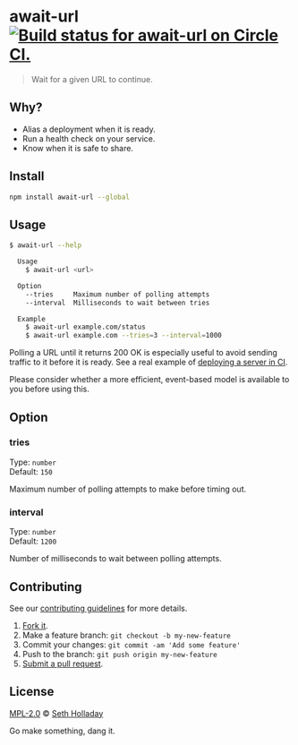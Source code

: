 # await-url [![Build status for await-url on Circle CI.](https://img.shields.io/circleci/project/sholladay/await-url/master.svg "Circle Build Status")](https://circleci.com/gh/sholladay/await-url "Await URL Builds")

> Wait for a given URL to continue.

## Why?

 - Alias a deployment when it is ready.
 - Run a health check on your service.
 - Know when it is safe to share.

## Install

```sh
npm install await-url --global
```

## Usage

```sh
$ await-url --help

  Usage
    $ await-url <url>

  Option
    --tries     Maximum number of polling attempts
    --interval  Milliseconds to wait between tries

  Example
    $ await-url example.com/status
    $ await-url example.com --tries=3 --interval=1000
```

Polling a URL until it returns 200 OK is especially useful to avoid sending traffic to it before it is ready. See a real example of [deploying a server in CI](https://gist.github.com/sholladay/bd0d9ffeebee6dd8207766be18886503).

Please consider whether a more efficient, event-based model is available to you before using this.

## Option

### tries

Type: `number`<br>
Default: `150`

Maximum number of polling attempts to make before timing out.

### interval

Type: `number`<br>
Default: `1200`

Number of milliseconds to wait between polling attempts.

## Contributing

See our [contributing guidelines](https://github.com/sholladay/await-url/blob/master/CONTRIBUTING.md "The guidelines for participating in this project.") for more details.

1. [Fork it](https://github.com/sholladay/await-url/fork).
2. Make a feature branch: `git checkout -b my-new-feature`
3. Commit your changes: `git commit -am 'Add some feature'`
4. Push to the branch: `git push origin my-new-feature`
5. [Submit a pull request](https://github.com/sholladay/await-url/compare "Submit code to this project for review.").

## License

[MPL-2.0](https://github.com/sholladay/await-url/blob/master/LICENSE "The license for await-url.") © [Seth Holladay](http://seth-holladay.com "Author of await-url.")

Go make something, dang it.
